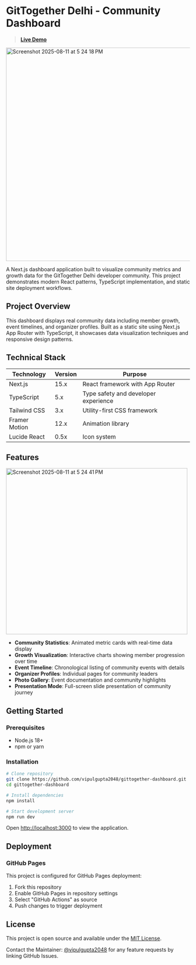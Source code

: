 # GitTogether Delhi - Community Dashboard

> **[Live Demo](https://vipulgupta2048.github.io/gittogether-dashboard/)**

<img width="629" height="583" alt="Screenshot 2025-08-11 at 5 24 18 PM" src="https://github.com/user-attachments/assets/7450c7aa-6ec9-4034-8f1e-834f237f7eea" />

A Next.js dashboard application built to visualize community metrics and growth data for the GitTogether Delhi developer community. This project demonstrates modern React patterns, TypeScript implementation, and static site deployment workflows.

## Project Overview

This dashboard displays real community data including member growth, event timelines, and organizer profiles. Built as a static site using Next.js App Router with TypeScript, it showcases data visualization techniques and responsive design patterns.


## Technical Stack

| Technology | Version | Purpose |
|------------|---------|---------|
| Next.js | 15.x | React framework with App Router |
| TypeScript | 5.x | Type safety and developer experience |
| Tailwind CSS | 3.x | Utility-first CSS framework |
| Framer Motion | 12.x | Animation library |
| Lucide React | 0.5x | Icon system |

## Features

<img width="497" height="454" alt="Screenshot 2025-08-11 at 5 24 41 PM" src="https://github.com/user-attachments/assets/a65e71e2-d8a4-4f77-bc59-b2079de6f676" />

- **Community Statistics**: Animated metric cards with real-time data display
- **Growth Visualization**: Interactive charts showing member progression over time
- **Event Timeline**: Chronological listing of community events with details
- **Organizer Profiles**: Individual pages for community leaders
- **Photo Gallery**: Event documentation and community highlights
- **Presentation Mode**: Full-screen slide presentation of community journey

## Getting Started

### Prerequisites
- Node.js 18+ 
- npm or yarn

### Installation

```bash
# Clone repository
git clone https://github.com/vipulgupta2048/gittogether-dashboard.git
cd gittogether-dashboard

# Install dependencies
npm install

# Start development server
npm run dev
```

Open [http://localhost:3000](http://localhost:3000) to view the application.

## Deployment

### GitHub Pages
This project is configured for GitHub Pages deployment:

1. Fork this repository
2. Enable GitHub Pages in repository settings
3. Select "GitHub Actions" as source
4. Push changes to trigger deployment

## License

This project is open source and available under the [MIT License](LICENSE).

Contact the Maintainer: [@vipulgupta2048](https://github.com/vipulgupta2048) for any feature requests by linking GitHub Issues.
